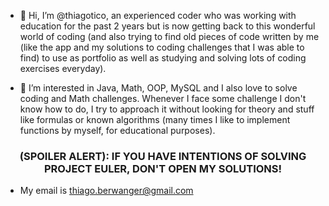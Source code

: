 - 👋 Hi, I’m @thiagotico, an experienced coder who was working with education for the past 2 years but is now getting back to this wonderful world of coding (and also trying to find old pieces of code written by me (like the app and my solutions to coding challenges that I was able to find) to use as portfolio as well as studying and solving lots of coding exercises everyday).

- 👀 I’m interested in Java, Math, OOP, MySQL and I also love to solve coding and Math challenges. Whenever I face some challenge I don't know how to do, I try to approach it without looking for theory and stuff like formulas or known algorithms (many times I like to implement functions by myself, for educational purposes).

<h3 align="center">(SPOILER ALERT): 
IF YOU HAVE INTENTIONS OF SOLVING PROJECT EULER, DON'T OPEN MY SOLUTIONS!</h3>

- My email is thiago.berwanger@gmail.com
